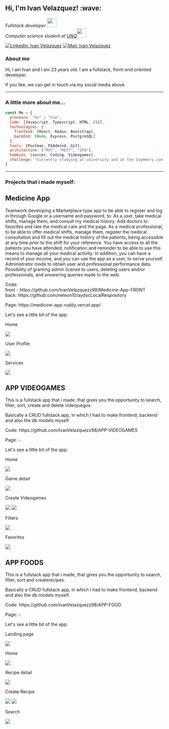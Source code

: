 <h2> Hi, I'm Ivan Velazquez! :wave: </h2>
<p><em>Fullstack developer <img src="https://media.giphy.com/media/fYSnHlufseco8Fh93Z/giphy.gif" width="30"></br> Computer science student at  <a href="http://www.unq.edu.ar/">UNQ</a><img src="https://media.giphy.com/media/WUlplcMpOCEmTGBtBW/giphy.gif" width="30"> 
</em></p>

[![Linkedin: Ivan Velazquez](https://img.shields.io/badge/-Linkedin-blue?style=flat-square&logo=Linkedin&logoColor=white&link=https:https://www.linkedin.com/in/ivan-vel/)](https://www.linkedin.com/in/ivan-vel/)
[![Mail: Ivan Velazquez](https://img.shields.io/badge/-Mail-red?style=flat-square&logo=Gmail&logoColor=white&link=mailto:Velazquez.ivan.e98@gmail.com)](mailto:Velazquez.ivan.e98@gmail.com)

### About me
<p>Hi, I am Ivan and I am 23 years old. I am a fullstack, front-end oriented developer.</p>
<p> If you like, we can get in touch via my social media above.</p>
<hr>

###  A little more about me...  

```javascript
const Me = {
  pronouns: "he" | "him",
  Code: [Javascript, Typescript, HTML, CSS],
  technologies: {
    frontEnd: [React, Redux, Bootstrap],
    backEnd: [Node, Express, PostgreSQL]
  },
  tools: [Postman, PGAdmin4, Git],
  architecture: ["MVC", "REST", "SPA"],
  hobbies: [soccer, Coding, Videogames],
  challenge: "Currently studying at university and at the SoyHenry.com bootcamp"
}
```
<hr>

### Projects that i made myself: 

<h2> Medicine App</h2>
<p>  Teamwork developing a Marketplace type app to be able to register and log in through Google or a username and password, to:
 As a user, take medical shifts, manage them, and consult my medical history. Add doctors to favorites and rate the medical care and the page.
 As a medical professional, to be able to offer medical shifts, manage them, register the medical consultation and fill out the medical history of the patients, being accessible at any time prior to the shift for your reference. You have access to all the patients you have attended, notification and reminder to be able to use this means to manage all your medical activity. In addition, you can have a record of your income, and you can use the app as a user, to serve yourself.
 Administrator mode to obtain user and professional performance data. Possibility of granting admin license to users, deleting users and/or professionals, and answering queries made to the web.</p>
<p> Code:<br> front - https://github.com/IvanVelazquezz98/Medicine-App-FRONT </br>
back: https://github.com/neleon10/aydocLocalRespository </p>
<p> Page: https://medicine-app-ruddy.vercel.app/</p>
<p>Let's see a little bit of the app: </p>


<p> Home </p>
<img src='https://raw.githubusercontent.com/IvanVelazquezz98/IvanVelazquezz98/master/assets/homeMA.jpg'>
<p> User Profile </p>
<img src='https://raw.githubusercontent.com/IvanVelazquezz98/IvanVelazquezz98/master/assets/profileMA.jpg'>
<p> Services </p>
<img src='https://raw.githubusercontent.com/IvanVelazquezz98/IvanVelazquezz98/master/assets/servicesMA.jpg'>



<h2>APP VIDEOGAMES</h2>
<p> This is a fullstack app that i made, that gives you the opportunity to search, filter, sort, create and delete videojuegos. </p>
<p> Basically a CRUD fullstack app, in which I had to make frontend, backend and also the db models myself. </p>
<p> Code: https://github.com/IvanVelazquezz98/APP-VIDEOGAMES</p>
<p> Page: -.</p>
<p>Let's see a little bit of the app: </p>

<p> Home </p>
<img src='https://raw.githubusercontent.com/IvanVelazquezz98/IvanVelazquezz98/master/assets/home.jpg'>
<p> Game detail </p>
<img src='https://raw.githubusercontent.com/IvanVelazquezz98/IvanVelazquezz98/master/assets/gamedetail.jpg'>
<p> Create Videogames </p>
<img src='https://raw.githubusercontent.com/IvanVelazquezz98/IvanVelazquezz98/master/assets/creategame1.jpg'>
<img src='https://raw.githubusercontent.com/IvanVelazquezz98/IvanVelazquezz98/master/assets/creategame2.jpg'>
<p> Filters </p>
<img src='https://raw.githubusercontent.com/IvanVelazquezz98/IvanVelazquezz98/master/assets/filters.jpg'>
<p> Favorites </p>
<img src='https://raw.githubusercontent.com/IvanVelazquezz98/IvanVelazquezz98/master/assets/favorites.jpg'>


<h2>APP FOODS</h2>
<p> This is a fullstack app that i made, that gives you the opportunity to search, filter, sort and createrecipes. </p>
<p> Basically a CRUD fullstack app, in which I had to make frontend, backend and also the db models myself. </p>
<p> Code: https://github.com/IvanVelazquezz98/APP-FOOD</p>
<p> Page: -.</p>
<p>Let's see a little bit of the app: </p>

<p> Landing page </p>
<img src='https://raw.githubusercontent.com/IvanVelazquezz98/APP-FOOD/master/assets/landing.jpg'>
<p> Home </p>
<img src='https://raw.githubusercontent.com/IvanVelazquezz98/APP-FOOD/master/assets/homefoods.jpg'>
<p> Recipe detail </p>
<img src='https://raw.githubusercontent.com/IvanVelazquezz98/IvanVelazquezz98/master/assets/detailfood.jpg'>
<p> Create Recipe </p>
<img src='https://raw.githubusercontent.com/IvanVelazquezz98/IvanVelazquezz98/master/assets/createrecipe.jpg'>
<img src='https://raw.githubusercontent.com/IvanVelazquezz98/IvanVelazquezz98/master/assets/createrecipe2.jpg'>
<p> Search </p>
<img src='https://raw.githubusercontent.com/IvanVelazquezz98/IvanVelazquezz98/master/assets/search.jpg'>






